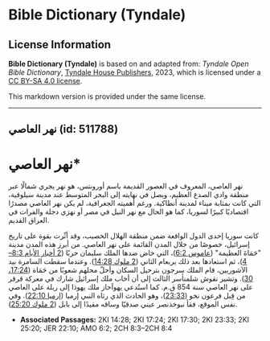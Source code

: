 # Bible Dictionary (Tyndale)

## License Information

**Bible Dictionary (Tyndale)** is based on and adapted from: _Tyndale Open Bible Dictionary_, [Tyndale House Publishers](https://tyndaleopenresources.com/), 2023, which is licensed under a [CC BY-SA 4.0 license](https://creativecommons.org/licenses/by-sa/4.0/legalcode.en).

This markdown version is provided under the same license.



--------------------------------

## نهر العاصي (id: 511788)

نهر العاصي\*
============

نهر العاصي، المعروف في العصور القديمة باسم أورونتس، هو نهر يجري شمالًا عبر منطقة وادي الصدع العظيم، ويصل في نهايته إلى البحر المتوسط عند مدينة سيلوقية، التي كانت بمثابة ميناء لمدينة أنطاكية. ورغم أهميته الجغرافية، لم يكن نهر العاصي مصدرًا اقتصاديًا كبيرًا لسوريا، كما هو الحال مع نهر النيل في مصر أو نهرَي دجلة والفرات في العراق القديم.

كانت سوريا إحدى الدول الواقعة ضمن منطقة الهلال الخصيب، وقد أثّرت بقوة على تاريخ إسرائيل، خصوصًا من خلال المدن القائمة على نهر العاصي. من أبرز هذه المدن مدينة "حَمَاةَ العظيمة" ([عاموس 6:2](https://ref.ly/Amos6:2))، التي خاض ضدها الملك سليمان حربًا ([2 أخبار الأيام 8:3–4](https://ref.ly/2Chr8:3-2Chr8:4))، ثم استعادها بعد ذلك يربعام الثاني ([2 ملوك 14:28](https://ref.ly/2Kgs14:28)). وعندما سقطت السامرة بيد الآشوريين، قام الملك سرجون بترحيل السكان وأحلّ محلهم شعوبًا من حَمَاة ([17:24، 30](https://ref.ly/2Kgs17:24,2Kgs17:30)). وتشير نقوش شلمنأسر الثالث إلى أن أخاب ملك إسرائيل شارك في معركة قرقر على نهر العاصي سنة 854 ق.م. كما استُدعي يهوآحاز ملك يهوذا إلى ربلة على العاصي من قِبل فرعون نخو ([23:33](https://ref.ly/2Kgs23:33))، وهو الحادث الذي رثاه النبي إرميا ([إرميا 22:10](https://ref.ly/Jer22:10)). وفي نفس الموقع، فقأ نبوخذنصر عيني صدقيّا وساقه مقيدًا إلى بابل ([2 ملوك 25:20](https://ref.ly/2Kgs25:20)).

* **Associated Passages:** 2KI 14:28; 2KI 17:24; 2KI 17:30; 2KI 23:33; 2KI 25:20; JER 22:10; AMO 6:2; 2CH 8:3–2CH 8:4

